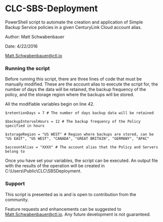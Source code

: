 # CLC-SBS-Deployment

PowerShell script to automate the creation and application of Simple Backup Service policies in a given CenturyLink Cloud account alias.

Author: Matt Schwabenbauer

Date: 4/22/2016

Matt.Schwabenbauer@ctl.io


### Running the script

Before running this script, there are three lines of code that must be manually modified. These are the account alias to execute the script for, the number of days the data will be retained, the backup frequency of the policy, and the storage region where the backups will be stored.

All the modifiable variables begin on line 42.

```
$retentionDays = 7 # The number of days backup data will be retained

$backupIntervalHours = 12 # The backup frequency of the Policy specified in hours

$storageRegion = "US WEST" # Region where backups are stored, can be "US EAST", "US WEST", "CANADA", "GREAT BRITAIN", "GERMANY", "APAC"

$accountAlias = "XXXX" # The account alias that the Policy and Servers belong to
```

Once you have set your variables, the script can be executed. An output file with the results of the operation will be created in C:\Users\Public\CLC\SBSDeployment.

### Support

This script is presented as is and is open to contribution from the community.

Feature requests and enhancements can be suggested to Matt.Schwabenbauer@ctl.io. Any future development is not guaranteed.